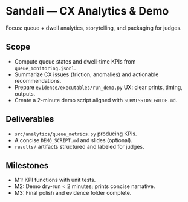 # Sandali — CX Analytics & Demo

Focus: queue + dwell analytics, storytelling, and packaging for judges.

## Scope
- Compute queue states and dwell-time KPIs from `queue_monitoring.jsonl`.
- Summarize CX issues (friction, anomalies) and actionable recommendations.
- Prepare `evidence/executables/run_demo.py` UX: clear prints, timing, outputs.
- Create a 2-minute demo script aligned with `SUBMISSION_GUIDE.md`.

## Deliverables
- `src/analytics/queue_metrics.py` producing KPIs.
- A concise `DEMO_SCRIPT.md` and slides (optional).
- `results/` artifacts structured and labeled for judges.

## Milestones
- M1: KPI functions with unit tests.
- M2: Demo dry-run < 2 minutes; prints concise narrative.
- M3: Final polish and evidence folder complete.
